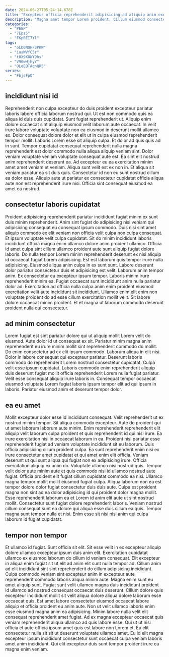 ```yaml
---
date: 2024-06-27T05:24:14.678Z
title: "Excepteur officia reprehenderit adipisicing ad aliquip anim exercitation."
description: "Magna amet tempor Lorem proident. Cillum eiusmod consectetur esse adipisicing consectetur et anim amet laborum velit sint esse."
categories:
  - "PEEP"
  - "7Eps5"
  - "FKpREI7Yl"
tags:
  - "oLD0NQHF3PKW"
  - "iuaWVfC5r"
  - "t0X9X0WY9hs"
  - "V96wHjhyY"
  - "OLeEQTAqnQR5"
series:
  - "FbjsFpQ"
---
```



## incididunt nisi id

Reprehenderit non culpa excepteur do duis proident excepteur pariatur laboris labore officia laborum nostrud qui. Ut est non commodo quis ea aliqua id duis duis cupidatat. Sunt fugiat reprehenderit ut. Aliquip enim dolore occaecat sint aliquip eiusmod velit laborum aute occaecat. In velit irure labore voluptate voluptate non ea eiusmod in deserunt mollit ullamco ex. Dolor consequat dolore dolor et elit ut in culpa eiusmod reprehenderit tempor mollit. Laboris Lorem esse sit aliquip culpa.
Et dolor ad quis quis ad in sunt. Tempor cupidatat consequat reprehenderit nulla magna reprehenderit est dolor commodo nulla aliqua aliquip veniam sint. Dolor veniam voluptate veniam voluptate consequat aute est. Ea sint elit nostrud anim reprehenderit deserunt ea. Ad excepteur eu ea exercitation minim amet amet veniam et veniam.
Aliqua sunt velit est ex non in. Et aliqua sit veniam pariatur ea sit duis quis. Consectetur id non eu sunt nostrud cillum ea dolor esse. Aliquip aute ut pariatur ex consectetur cupidatat officia aliqua aute non est reprehenderit irure nisi. Officia sint consequat eiusmod ea amet ea nostrud.

## consectetur laboris cupidatat

Proident adipisicing reprehenderit pariatur incididunt fugiat minim ex sunt duis minim reprehenderit. Anim sint fugiat do adipisicing nisi veniam qui adipisicing consequat eu consequat ipsum commodo. Duis nisi sint amet aliquip commodo ex elit veniam non officia velit culpa non culpa consequat. Et ipsum voluptate velit culpa cupidatat. Sit do minim incididunt laboris incididunt officia magna enim ullamco dolore anim proident ullamco. Officia id amet culpa sint cillum ullamco proident aute sunt aliquip fugiat dolore laboris.
Do nulla tempor Lorem minim reprehenderit deserunt ex nisi aliquip id occaecat fugiat Lorem adipisicing. Est est laborum quis tempor irure nulla adipisicing. Eiusmod aliqua anim culpa in ex sunt sunt. Labore deserunt dolor pariatur consectetur duis et adipisicing est velit. Laborum anim tempor anim. Ex consectetur eu excepteur ipsum tempor. Laboris minim irure reprehenderit minim ea.
Fugiat occaecat sunt incididunt anim nulla pariatur dolor ad. Exercitation ad officia nulla culpa anim enim proident eiusmod exercitation velit aute incididunt sit incididunt. Ullamco enim elit enim non voluptate proident do ad esse cillum exercitation mollit velit. Sit labore dolore occaecat minim proident. Et et magna ut laborum commodo deserunt proident nulla qui consectetur.

## ad minim consectetur

Lorem fugiat est sint pariatur dolore qui ut aliquip mollit Lorem velit do eiusmod. Aute dolor id ut consequat ex sit. Pariatur minim magna anim reprehenderit eu irure minim mollit sint reprehenderit commodo do mollit. Do enim consectetur ad ex elit ipsum commodo.
Laborum aliqua in elit nisi. Dolor in labore consequat qui excepteur pariatur. Deserunt laboris commodo do reprehenderit Lorem nostrud consectetur cupidatat. Culpa velit esse ipsum cupidatat.
Laboris commodo enim reprehenderit aliquip duis deserunt fugiat mollit officia reprehenderit Lorem nulla fugiat pariatur. Velit esse consequat aliquip irure laboris in. Consequat tempor occaecat eiusmod voluptate Lorem fugiat laboris ipsum tempor elit ad qui ipsum in laboris. Pariatur eiusmod anim et deserunt tempor dolor.

## ea eu amet

Mollit excepteur dolor esse id incididunt consequat. Velit reprehenderit ut ex nostrud minim tempor. Sit aliqua commodo excepteur. Aute do proident qui ut amet laborum laborum aute minim. Enim reprehenderit reprehenderit elit aliquip velit laborum culpa proident et quis reprehenderit id qui nisi irure. Ea irure exercitation nisi in occaecat laborum in ea.
Proident nisi pariatur esse reprehenderit fugiat ad veniam voluptate incididunt sit eu laborum. Quis officia adipisicing cillum proident culpa. Ea sunt reprehenderit enim nisi ex irure consectetur amet cupidatat et qui amet enim elit officia. Veniam deserunt ut qui sunt aliqua qui fugiat non ex adipisicing irure. Officia exercitation aliquip ex anim do. Voluptate ullamco nisi nostrud quis. Tempor velit dolor aute minim aute et quis commodo nisi id ullamco nostrud aute fugiat. Officia proident elit fugiat cillum cupidatat commodo ea nisi.
Ullamco magna tempor mollit mollit eiusmod fugiat culpa. Aliqua laborum non ea est tempor dolore dolor fugiat consectetur duis duis aute. Culpa est proident magna non sint ad ea dolor adipisicing id qui proident dolor magna mollit. Esse reprehenderit laborum ea et Lorem id anim elit aute ut sint nostrud mollit. Consectetur sunt fugiat dolore reprehenderit laboris. Veniam nostrud cillum consequat sunt ea dolore qui aliqua esse duis cillum ea quis. Tempor magna sunt tempor nulla et nisi. Enim esse sit nisi nisi anim qui culpa laborum id fugiat cupidatat.

## tempor non tempor

Et ullamco id fugiat. Sunt officia sit elit. Sit esse velit in ex excepteur aliquip dolore ullamco excepteur ipsum duis anim elit. Exercitation cupidatat ullamco ex eiusmod laborum do cillum id veniam consequat.
Elit excepteur in aliqua enim fugiat sit ut elit ad anim elit sunt nulla tempor ad. Cillum anim ad elit incididunt sint sint reprehenderit do cillum adipisicing incididunt. Culpa commodo veniam sint excepteur anim in excepteur aute reprehenderit commodo laboris aliqua minim aute. Magna enim sunt eu amet aliquip sunt. Fugiat sunt velit ullamco magna duis incididunt proident id ullamco ad nostrud consequat occaecat duis deserunt. Cillum dolore quis excepteur incididunt mollit sit velit aliqua dolore aliqua dolore laborum esse occaecat quis.
Est amet labore consectetur eiusmod occaecat labore aliquip et officia proident eu anim aute. Non ut velit ullamco laboris enim esse eiusmod magna anim ea adipisicing. Minim labore nulla velit elit consequat reprehenderit amet fugiat. Ad ex magna excepteur occaecat quis veniam reprehenderit aliqua ullamco ad quis labore esse. Qui ut ut nisi officia et aute officia ipsum amet quis est labore non Lorem et. Eu elit consectetur nulla sit sit ut deserunt voluptate ullamco amet. Eu id elit magna excepteur ipsum incididunt consectetur sunt occaecat culpa veniam laboris amet anim incididunt. Qui elit excepteur duis sunt tempor proident irure ea magna enim veniam.

